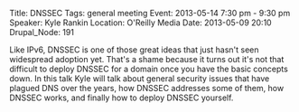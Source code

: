 Title: DNSSEC
Tags: general meeting
Event: 2013-05-14 7:30 pm - 9:30 pm
Speaker: Kyle Rankin
Location: O'Reilly Media
Date: 2013-05-09 20:10
Drupal_Node: 191

Like IPv6, DNSSEC is one of those great ideas that just hasn't seen widespread adoption yet. That's a shame because it turns out it's not that difficult to deploy DNSSEC for a domain once you have the basic concepts down. In this talk Kyle will talk about general security issues that have plagued DNS over the years, how DNSSEC addresses some of them, how DNSSEC works, and finally how to deploy DNSSEC yourself.
